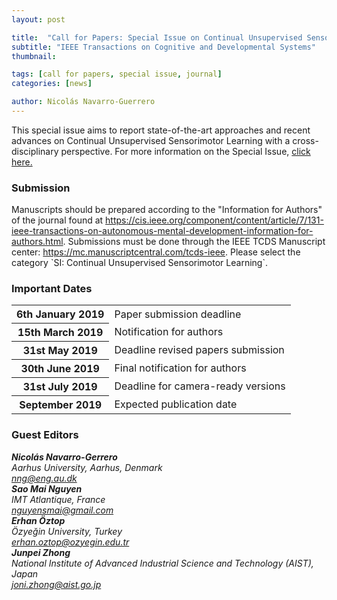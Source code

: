 ```yaml
---
layout: post

title:  "Call for Papers: Special Issue on Continual Unsupervised Sensorimotor Learning"
subtitle: "IEEE Transactions on Cognitive and Developmental Systems"
thumbnail: 

tags: [call for papers, special issue, journal]
categories: [news]

author: Nicolás Navarro-Guerrero
---
```

<p>This special issue aims to report state-of-the-art approaches and recent advances on Continual Unsupervised Sensorimotor Learning with a cross-disciplinary perspective. For more information on the Special Issue, <a target="_blank" href="https://projects.au.dk/socialrobotics/news-events/show/artikel/special-issue-on-continual-unsupervised-sensorimotor-learning/">click here.</a></p>

<!--more-->

<h3>Submission</h3>
<p>Manuscripts should be prepared according to the "Information for Authors" of the journal found at <a target="_blank" href="https://cis.ieee.org/component/content/article/7/131-ieee-transactions-on-autonomous-mental-development-information-for-authors.html">https://cis.ieee.org/component/content/article/7/131-ieee-transactions-on-autonomous-mental-development-information-for-authors.html</a>. 
Submissions must be done through the IEEE TCDS Manuscript center: <a target="_blank" href="https://mc.manuscriptcentral.com/tcds-ieee">https://mc.manuscriptcentral.com/tcds-ieee</a>. Please select the category `SI: Continual Unsupervised Sensorimotor Learning`.</p>

<h3>Important Dates</h3>
<div class="table-responsive">
  <table class="table table-striped">
    <tbody>
    <tr>
      <th scope="row">6th January 2019</th>
      <td>Paper submission deadline</td>
    </tr>
    <tr>
      <th>15th March 2019</th>
      <td>Notification for authors</td>
    </tr>
    <tr>
      <th>31st May 2019</th>
      <td>Deadline revised papers submission</td>
    </tr>
    <tr>
      <th>30th June 2019</th>
      <td>Final notification for authors</td>
    </tr>
    <tr>
      <th>31st July 2019</th>
      <td>Deadline for camera-ready versions</td>
    </tr>
    <tr>
      <th>September 2019</th>
      <td>Expected publication date</td>
    </tr>
    </tbody>
  </table>
</div> <!-- table-responsive -->

<h3>Guest Editors</h3>
<address>
<strong>Nicolás Navarro-Gerrero</strong><br>
Aarhus University, Aarhus, Denmark<br>
<a href="mailto:nng@eng.au.dk">nng@eng.au.dk</a><br>
</address>

<address>
<strong>Sao Mai Nguyen</strong><br>
IMT Atlantique, France<br>
<a href="mailto:nguyensmai@gmail.com">nguyensmai@gmail.com</a><br>
</address>

<address>
<strong>Erhan Öztop</strong><br>
Özyeğin University, Turkey<br>
<a href="mailto:erhan.oztop@ozyegin.edu.tr">erhan.oztop@ozyegin.edu.tr</a><br>
</address>

<address>
<strong>Junpei Zhong</strong><br>
National Institute of Advanced Industrial Science and Technology (AIST), Japan<br>
<a href="mailto:joni.zhong@aist.go.jp">joni.zhong@aist.go.jp</a><br>
</address>

